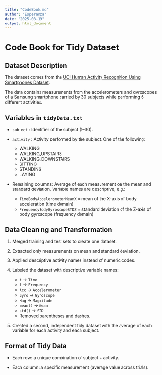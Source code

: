 ```yaml
---
title: "CodeBook.md"
author: "Esperanza"
date: "2025-08-19"
output: html_document
---
```


# Code Book for Tidy Dataset

## Dataset Description
The dataset comes from the [UCI Human Activity Recognition Using Smartphones Dataset](https://archive.ics.uci.edu/ml/datasets/Human+Activity+Recognition+Using+Smartphones).

The data contains measurements from the accelerometers and gyroscopes of a Samsung smartphone carried by 30 subjects while performing 6 different activities.


## Variables in `tidyData.txt`
- `subject` : Identifier of the subject (1–30).

- `activity` : Activity performed by the subject. One of the following:
  - WALKING
  - WALKING_UPSTAIRS
  - WALKING_DOWNSTAIRS
  - SITTING
  - STANDING
  - LAYING
  
- Remaining columns: Average of each measurement on the mean and standard deviation. Variable names are descriptive, e.g.:
  - `TimeBodyAccelerometerMeanX` = mean of the X-axis of body acceleration (time domain)
  - `FrequencyBodyGyroscopeSTDZ` = standard deviation of the Z-axis of body gyroscope (frequency domain)


## Data Cleaning and Transformation
1. Merged training and test sets to create one dataset.

2. Extracted only measurements on mean and standard deviation.

3. Applied descriptive activity names instead of numeric codes.

4. Labeled the dataset with descriptive variable names:
   - `t` → `Time`
   - `f` → `Frequency`
   - `Acc` → `Accelerometer`
   - `Gyro` → `Gyroscope`
   - `Mag` → `Magnitude`
   - `mean()` → `Mean`
   - `std()` → `STD`
   - Removed parentheses and dashes.

5. Created a second, independent tidy dataset with the average of each variable for each activity and each subject.


## Format of Tidy Data
- Each row: a unique combination of subject + activity.

- Each column: a specific measurement (average value across trials).
